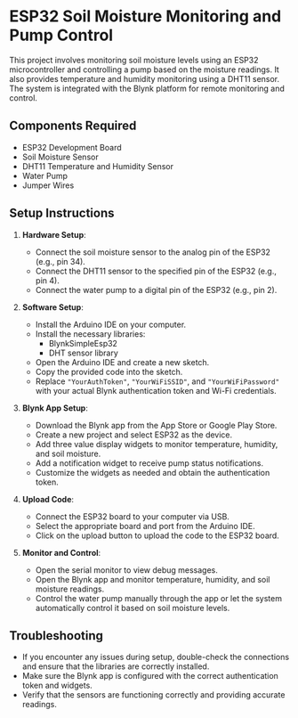 # ESP32 Soil Moisture Monitoring and Pump Control

This project involves monitoring soil moisture levels using an ESP32 microcontroller and controlling a pump based on the moisture readings. It also provides temperature and humidity monitoring using a DHT11 sensor. The system is integrated with the Blynk platform for remote monitoring and control.

## Components Required

- ESP32 Development Board
- Soil Moisture Sensor
- DHT11 Temperature and Humidity Sensor
- Water Pump
- Jumper Wires

## Setup Instructions

1. **Hardware Setup**:
   - Connect the soil moisture sensor to the analog pin of the ESP32 (e.g., pin 34).
   - Connect the DHT11 sensor to the specified pin of the ESP32 (e.g., pin 4).
   - Connect the water pump to a digital pin of the ESP32 (e.g., pin 2).

2. **Software Setup**:
   - Install the Arduino IDE on your computer.
   - Install the necessary libraries:
     - BlynkSimpleEsp32
     - DHT sensor library
   - Open the Arduino IDE and create a new sketch.
   - Copy the provided code into the sketch.
   - Replace `"YourAuthToken"`, `"YourWiFiSSID"`, and `"YourWiFiPassword"` with your actual Blynk authentication token and Wi-Fi credentials.

3. **Blynk App Setup**:
   - Download the Blynk app from the App Store or Google Play Store.
   - Create a new project and select ESP32 as the device.
   - Add three value display widgets to monitor temperature, humidity, and soil moisture.
   - Add a notification widget to receive pump status notifications.
   - Customize the widgets as needed and obtain the authentication token.

4. **Upload Code**:
   - Connect the ESP32 board to your computer via USB.
   - Select the appropriate board and port from the Arduino IDE.
   - Click on the upload button to upload the code to the ESP32 board.

5. **Monitor and Control**:
   - Open the serial monitor to view debug messages.
   - Open the Blynk app and monitor temperature, humidity, and soil moisture readings.
   - Control the water pump manually through the app or let the system automatically control it based on soil moisture levels.

## Troubleshooting

- If you encounter any issues during setup, double-check the connections and ensure that the libraries are correctly installed.
- Make sure the Blynk app is configured with the correct authentication token and widgets.
- Verify that the sensors are functioning correctly and providing accurate readings.


